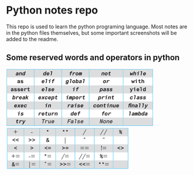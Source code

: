 # Python notes repo
This repo is used to learn the python programing language.
Most notes are in the python files themselves, but some important screenshots will be added to the 
readme.

## Some reserved words and operators in python
![reserved Words](/Screenshots/resWords.png)<br>
![operators](/Screenshots/oper.png)